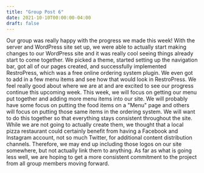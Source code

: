 ```yaml
---
title: "Group Post 6"
date: 2021-10-10T00:00:00-04:00
draft: false
---
```


Our group was really happy with the progress we made this week! With the server and WordPress site set up, we were able to actually start making changes to our 
WordPress site and it was really cool seeing things already start to come together. We picked a theme, started setting up the navigation bar, got all of our pages created, 
and successfully implemented RestroPress, which was a free online ordering system plugin. We even got to add in a few menu items and see how that would look in 
RestroPress. We feel really good about where we are at and are excited to see our progress continue this upcoming week. This week, we will focus on getting our menu 
put together and adding more menu items into our site. We will probably have some focus on putting the food items on a "Menu" page and others will focus on putting 
those same items in the ordering system. We will want to do this together so that everything stays consistent throughout the site. While we are not going to actually
create them, we thought that a local pizza restaurant could certainly benefit from having a Facebook and Instagram account, not so much Twitter, for additional
content distribution channels. Therefore, we may end up including those logos on our site somewhere, but not actually link them to anything. As far as what is going
less well, we are hoping to get a more consistent commitment to the project from all group members moving forward. 

